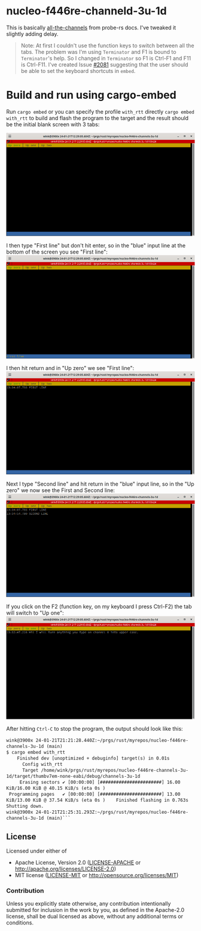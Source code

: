 # nucleo-f446re-channeld-3u-1d

This is basically [all-the-channels](https://probe.rs/docs/tools/cargo-embed/#all-the-channels!)
from probe-rs docs. I've tweaked it slightly adding delay.

> Note: At first I couldn't use the function keys to switch between all the tabs.
The problem was I'm using `Terminator` and F1 is bound to `Terminator`'s help.
So I changed in `Terminator` so F1 is Ctrl-F1 and F11 is Ctrl-F11. I've created
Issue [#2081](https://github.com/probe-rs/probe-rs/issues/2081) suggesting that
the user should be able to set the keyboard shortcuts in `embed`.


# Build and run using cargo-embed

Run `cargo embed` or you can specify the profile `with_rtt` directly `cargo embed with_rtt`
to build and flash the program to the target
and the result should be the initial blank screen with 3 tabs:

![cargo-embed initial screen](Up-zero-initial-screen.png)

I then type "First line" but don't hit enter, so in the "blue" input line
at the bottom of the screen you see "First line":
![cargo-embed up zero typed frist line no return](Up-zero-typed-first-line-no-return.png)

I then hit return and in "Up zero" we see "First line":
![cargo-embed up zero frist line](Up-zero-first-line.png)

Next I type "Second line" and hit return in the "blue" input line, so in the "Up zero" we now
see the First and Second line:
![cargo-embed up zero second line](Up-zero-second-line.png)

If you click on the F2 (function key, on my keyboard I press Ctrl-F2) the tab will switch to "Up one":
![cargo-embed up one](Up-one.png)

After hitting `Ctrl-C` to stop the program, the output should look like this:
```
wink@3900x 24-01-21T21:21:28.440Z:~/prgs/rust/myrepos/nucleo-f446re-channels-3u-1d (main)
$ cargo embed with_rtt
    Finished dev [unoptimized + debuginfo] target(s) in 0.01s
      Config with_rtt
      Target /home/wink/prgs/rust/myrepos/nucleo-f446re-channels-3u-1d/target/thumbv7em-none-eabi/debug/channels-3u-1d
     Erasing sectors ✔ [00:00:00] [#######################] 16.00 KiB/16.00 KiB @ 40.15 KiB/s (eta 0s )
 Programming pages   ✔ [00:00:00] [#######################] 13.00 KiB/13.00 KiB @ 37.54 KiB/s (eta 0s )    Finished flashing in 0.763s
Shutting down.
wink@3900x 24-01-21T21:25:31.293Z:~/prgs/rust/myrepos/nucleo-f446re-channels-3u-1d (main)```
```

## License

Licensed under either of

- Apache License, Version 2.0 ([LICENSE-APACHE](LICENSE-APACHE) or http://apache.org/licenses/LICENSE-2.0)
- MIT license ([LICENSE-MIT](LICENSE-MIT) or http://opensource.org/licenses/MIT)

### Contribution

Unless you explicitly state otherwise, any contribution intentionally submitted
for inclusion in the work by you, as defined in the Apache-2.0 license, shall
be dual licensed as above, without any additional terms or conditions.
